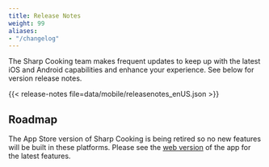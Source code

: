 ```yaml
---
title: Release Notes
weight: 99
aliases: 
- "/changelog"
---
```


The Sharp Cooking team makes frequent updates to keep up with the latest iOS and Android capabilities and enhance your experience. See below for version release notes.

{{< release-notes file=data/mobile/releasenotes_enUS.json >}}

## **Roadmap**
The App Store version of Sharp Cooking is being retired so no new features will be built in these platforms. Please see the [web version](/web/release-notes) of the app for the latest features.